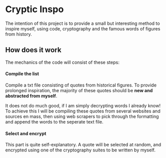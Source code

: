 # Cryptic Inspo

The intention of this project is to provide a small but interesting method to inspire myself, using code, cryptography and the famous words of figures from history.

## How does it work

The mechanics of the code will consist of these steps:

#### Compile the list

Compile a txt file consisting of quotes from historical figures. To provide prolonged inspiration, the majority of these quotes should be **new and abstracted from myself**.

It does not do much good, if I am simply decrypting words I already know! To achieve this I will be compiling these quotes from several websites and sources en mass, then using web scrapers to pick through the formatting and append the words to the seperate text file.


#### Select and encrypt

This part is quite self-explanatory. A quote will be selected at random, and encrypted using one of the cryptography suites to be written by myself.
